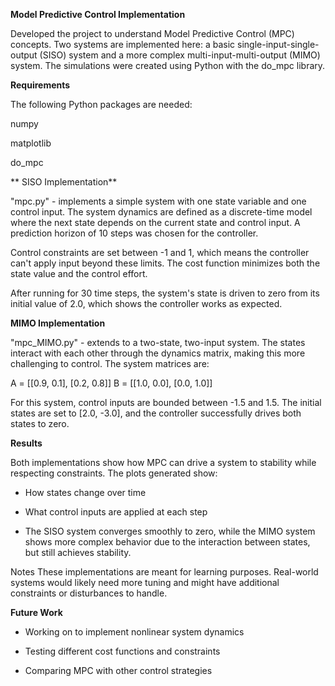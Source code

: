 **Model Predictive Control Implementation**

Developed the project to understand Model Predictive Control (MPC) concepts. Two systems are implemented here: a basic single-input-single-output (SISO) system and a more complex multi-input-multi-output (MIMO) system. The simulations were created using Python with the do_mpc library.

**Requirements**

The following Python packages are needed:

numpy

matplotlib

do_mpc

**
SISO Implementation**

"mpc.py" - implements a simple system with one state variable and one control input. The system dynamics are defined as a discrete-time model where the next state depends on the current state and control input. A prediction horizon of 10 steps was chosen for the controller.

Control constraints are set between -1 and 1, which means the controller can't apply input beyond these limits. The cost function minimizes both the state value and the control effort.

After running for 30 time steps, the system's state is driven to zero from its initial value of 2.0, which shows the controller works as expected.

**MIMO Implementation**

"mpc_MIMO.py" - extends to a two-state, two-input system. The states interact with each other through the dynamics matrix, making this more challenging to control. The system matrices are:

A = [[0.9, 0.1], [0.2, 0.8]]
B = [[1.0, 0.0], [0.0, 1.0]]

For this system, control inputs are bounded between -1.5 and 1.5. The initial states are set to [2.0, -3.0], and the controller successfully drives both states to zero.

**Results**

Both implementations show how MPC can drive a system to stability while respecting constraints. The plots generated show:

- How states change over time

- What control inputs are applied at each step

- The SISO system converges smoothly to zero, while the MIMO system shows more complex behavior due to the interaction between states, but still achieves stability.

Notes
These implementations are meant for learning purposes. Real-world systems would likely need more tuning and might have additional constraints or disturbances to handle.

**Future Work**

- Working on to implement nonlinear system dynamics

- Testing different cost functions and constraints

- Comparing MPC with other control strategies
